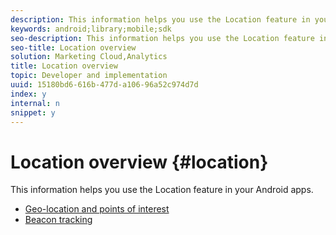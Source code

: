 ```yaml
---
description: This information helps you use the Location feature in your Android apps.
keywords: android;library;mobile;sdk
seo-description: This information helps you use the Location feature in your Android apps.
seo-title: Location overview
solution: Marketing Cloud,Analytics
title: Location overview
topic: Developer and implementation
uuid: 15180bd6-616b-477d-a106-96a52c974d7d
index: y
internal: n
snippet: y
---
```


# Location overview {#location}

This information helps you use the Location feature in your Android apps.

* [Geo-location and points of interest](/help/android/location/geo-poi.md)
* [Beacon tracking](/help/android/location/beacon.md)

